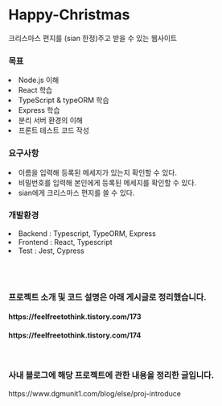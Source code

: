 # Happy-Christmas
크리스마스 편지를 (sian 한정)주고 받을 수 있는 웹사이트

<h3>목표</h3>
<li>Node.js 이해</li>
<li>React 학습</li>
<li>TypeScript & typeORM 학습</li>
<li>Express 학습</li>
<li>분리 서버 환경의 이해</li>
<li>프론트 테스트 코드 작성</li>

<h3>요구사항</h3>
<li>이름을 입력해 등록된 메세지가 있는지 확인할 수 있다.</li>
<li>비밀번호를 입력해 본인에게 등록된 메세지를 확인할 수 있다.</li>
<li>sian에게 크리스마스 편지를 쓸 수 있다.</li>

<h3>개발환경</h3>
<li>Backend : Typescript, TypeORM, Express</li>
<li>Frontend : React, Typescript</li>
<li>Test : Jest, Cypress</li>

<br><br>
<h3>프로젝트 소개 및 코드 설명은 아래 게시글로 정리했습니다.</h3>
<h4>https://feelfreetothink.tistory.com/173</h4>
<h4>https://feelfreetothink.tistory.com/174</h4>

<br>
<h3>사내 블로그에 해당 프로젝트에 관한 내용을 정리한 글입니다.</h3>
https://www.dgmunit1.com/blog/else/proj-introduce
